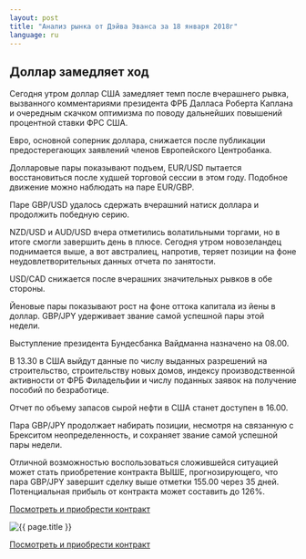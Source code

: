 ```yaml
---
layout: post
title: "Анализ рынка от Дэйва Эванса за 18 января 2018г"
language: ru
---
```

## Доллар замедляет ход

Сегодня утром доллар США замедляет темп после вчерашнего рывка, вызванного комментариями президента ФРБ Далласа Роберта Каплана и очередным скачком оптимизма по поводу дальнейших повышений процентной ставки ФРС США.

Евро, основной соперник доллара, снижается после публикации предостерегающих заявлений членов Европейского Центробанка.

Долларовые пары показывают подъем, EUR/USD пытается восстановиться после худшей торговой сессии в этом году. Подобное движение можно наблюдать на паре EUR/GBP.

Паре GBP/USD удалось сдержать вчерашний натиск доллара и продолжить победную серию.

NZD/USD и AUD/USD вчера отметились волатильными торгами, но в итоге смогли завершить день в плюсе. Сегодня утром новозеландец поднимается выше, а вот австралиец, напротив, теряет позиции на фоне неудовлетворительных данных отчета по занятости.

USD/CAD снижается после вчерашних значительных рывков в обе стороны.

Йеновые пары показывают рост на фоне оттока капитала из йены в доллар. GBP/JPY удерживает звание самой успешной пары этой недели.
 
 
Выступление президента Бундесбанка Вайдманна назначено на 08.00.

В 13.30 в США выйдут данные по числу выданных разрешений на строительство, строительству новых домов, индексу производственной активности от ФРБ Филадельфии и числу поданных заявок на получение пособий по безработице.

Отчет по объему запасов сырой нефти в США станет доступен в 16.00.
 
 
Пара GBP/JPY продолжает набирать позиции, несмотря на связанную с Брекситом неопределенность, и сохраняет звание самой успешной пары недели.

Отличной возможностью воспользоваться сложившейся ситуацией может стать приобретение контракта ВЫШЕ, прогнозирующего, что пара GBP/JPY завершит сделку выше отметки 155.00 через 35 дней. Потенциальная прибыль от контракта может составить до 126%.

<a href="http://record.binary.com/_bivVDfg8lHux76XffYA0JmNd7ZgqdRLk/1/market=forex&underlying=frxGBPJPY&formname=higherlower&duration_amount=35&duration_units=d&amount=10&amount_type=payout&expiry_type=duration&barrier=155&s=1&t=AGAo0wZxiuWVUSIZnKLQvZ0co5lt24DG" target="_blank">Посмотреть и приобрести контракт</a>

<img src="{{ site.url }}/images/jan-18/ru-18-jan-18.png" alt="{{ page.title }}"  title="{{ page.title }}">

<a href="%LINK%%?https://www.binary.com/d/trade.cgi?market=forex&underlying=frxGBPJPY&formname=higherlower&duration_amount=35&duration_units=d&amount=10&amount_type=payout&expiry_type=duration&barrier=155&s=1&t=AGAo0wZxiuWVUSIZnKLQvZ0co5lt24DG" target="_blank">Посмотреть и приобрести контракт</a>
